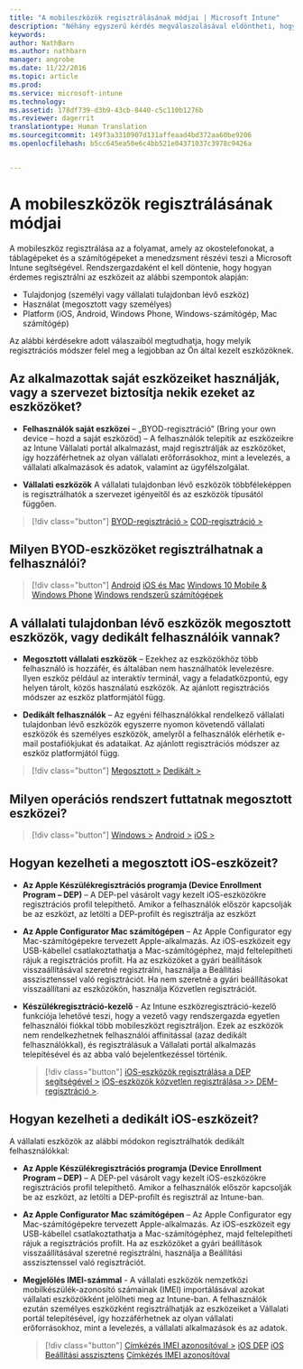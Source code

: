 ```yaml
---
title: "A mobileszközök regisztrálásának módjai | Microsoft Intune"
description: "Néhány egyszerű kérdés megválaszolásával eldöntheti, hogyan végzi el a mobileszközök beléptetését az Intune-ban"
keywords: 
author: NathBarn
ms.author: nathbarn
manager: angrobe
ms.date: 11/22/2016
ms.topic: article
ms.prod: 
ms.service: microsoft-intune
ms.technology: 
ms.assetid: 178df739-d3b9-43cb-8440-c5c110b1276b
ms.reviewer: dagerrit
translationtype: Human Translation
ms.sourcegitcommit: 149f3a3310907d131affeaad4bd372aa60be9206
ms.openlocfilehash: b5cc645ea50e6c4bb521e04371037c3978c9426a


---
```


# <a name="choose-how-to-enroll-mobile-devices"></a>A mobileszközök regisztrálásának módjai

A mobileszköz regisztrálása az a folyamat, amely az okostelefonokat, a táblagépeket és a számítógépeket a menedzsment részévi teszi a Microsoft Intune segítségével. Rendszergazdaként el kell döntenie, hogy hogyan érdemes regisztrálni az eszközeit az alábbi szempontok alapján:

 -  Tulajdonjog (személyi vagy vállalati tulajdonban lévő eszköz)
 -  Használat (megosztott vagy személyes)
 -  Platform (iOS, Android, Windows Phone, Windows-számítógép, Mac számítógép)

Az alábbi kérdésekre adott válaszaiból megtudhatja, hogy melyik regisztrációs módszer felel meg a legjobban az Ön által kezelt eszközöknek.

## <a name="do-employees-bring-their-own-devices-or-are-devices-provided-by-your-organization"></a>**Az alkalmazottak saját eszközeiket használják, vagy a szervezet biztosítja nekik ezeket az eszközöket?**

  - **Felhasználók saját eszközei** – „BYOD-regisztráció” (Bring your own device – hozd a saját eszközöd) – A felhasználók telepítik az eszközeikre az Intune Vállalati portál alkalmazást, majd regisztrálják az eszközöket, így hozzáférhetnek az olyan vállalati erőforrásokhoz, mint a levelezés, a vállalati alkalmazások és adatok, valamint az ügyfélszolgálat.  

  - **Vállalati eszközök** A vállalati tulajdonban lévő eszközök többféleképpen is regisztrálhatók a szervezet igényeitől és az eszközök típusától függően.

> [!div class="button"]
[BYOD-regisztráció >](#what-byod-devices-can-your-users-enroll)   [COD-regisztráció >](#are-your-company-owned-devices-shared-or-do-they-have-dedicated-users)

## <a name="what-byod-devices-can-your-users-enroll"></a>**Milyen BYOD-eszközöket regisztrálhatnak a felhasználói?**

> [!div class="button"]
[Android](/intune/deploy-use/set-up-android-management-with-microsoft-intune) [iOS és Mac](/intune/deploy-use/set-up-ios-and-mac-management-with-microsoft-intune) [Windows 10 Mobile & Windows Phone](/intune/deploy-use/set-up-windows-phone-management-with-microsoft-intune) [Windows rendszerű számítógépek](/intune/deploy-use/set-up-windows-device-management-with-microsoft-intune)

## <a name="are-your-company-owned-devices-shared-or-do-they-have-dedicated-users"></a>**A vállalati tulajdonban lévő eszközök megosztott eszközök, vagy dedikált felhasználóik vannak?**

- **Megosztott vállalati eszközök** – Ezekhez az eszközökhöz több felhasználó is hozzáfér, és általában nem használhatók levelezésre. Ilyen eszköz például az interaktív terminál, vagy a feladatközpontú, egy helyen tárolt, közös használatú eszközök. Az ajánlott regisztrációs módszer az eszköz platformjától függ.

- **Dedikált felhasználók** – Az egyéni félhasználókkal rendelkező vállalati tulajdonban lévő eszközök egyszerre nyomon követendő vállalati eszközök és személyes eszközök, amelyről a felhasználók elérhetik e-mail postafiókjukat és adataikat. Az ajánlott regisztrációs módszer az eszköz platformjától függ.

> [!div class="button"]
[Megosztott >](#what-operating-system-are-your-shared-devices-running)   [Dedikált >](#how-will-you-manage-dedicated-ios-devices)


## <a name="what-operating-system-are-your-shared-devices-running"></a>**Milyen operációs rendszert futtatnak megosztott eszközei?**

> [!div class="button"]
[Windows >](/intune/deploy-use/enroll-corporate-owned-devices-with-the-device-enrollment-manager-in-microsoft-intune) [Android >](/intune/deploy-use/enroll-corporate-owned-devices-with-the-device-enrollment-manager-in-microsoft-intune) [iOS >](#how-will-you-manage-shared-ios-devices)

## <a name="how-will-you-manage-shared-ios-devices"></a>**Hogyan kezelheti a megosztott iOS-eszközeit?**

- **Az Apple Készülékregisztrációs programja (Device Enrollment Program – DEP)** – A DEP-pel vásárolt vagy kezelt iOS-eszközökre regisztrációs profil telepíthető. Amikor a felhasználók először kapcsolják be az eszközt, az letölti a DEP-profilt és regisztrálja az eszközt

- **Az Apple Configurator Mac számítógépen** – Az Apple Configurator egy Mac-számítógépekre tervezett Apple-alkalmazás. Az iOS-eszközeit egy USB-kábellel csatlakoztathatja a Mac-számítógéphez, majd feltelepítheti rájuk a regisztrációs profilt. Ha az eszközöket a gyári beállítások visszaállításával szeretné regisztrálni, használja a Beállítási asszisztenssel való regisztrációt. Ha nem szeretné a gyári beállításokat visszaállítani az eszközökön, használja Közvetlen regisztrációt.

- **Készülékregisztráció-kezelő** - Az Intune eszközregisztráció-kezelő funkciója lehetővé teszi, hogy a vezető vagy rendszergazda egyetlen felhasználói fiókkal több mobileszközt regisztráljon. Ezek az eszközök nem rendelkezhetnek felhasználói affinitással (azaz dedikált felhasználókkal), és regisztrálásuk a Vállalati portál alkalmazás telepítésével és az abba való bejelentkezéssel történik.

  > [!div class="button"]
  [iOS-eszközök regisztrálása a DEP segítségével >](/intune/deploy-use/ios-device-enrollment-program-in-microsoft-intune) [iOS-eszközök közvetlen regisztrálása >>  ](/intune/deploy-use/ios-direct-enrollment-in-microsoft-intune)[DEM-regisztráció >](/intune/deploy-use/enroll-corporate-owned-devices-with-the-device-enrollment-manager-in-microsoft-intune).

## <a name="how-will-you-manage-dedicated-ios-devices"></a>**Hogyan kezelheti a dedikált iOS-eszközeit?**

A vállalati eszközök az alábbi módokon regisztrálhatók dedikált felhasználókkal:

- **Az Apple Készülékregisztrációs programja (Device Enrollment Program – DEP)** – A DEP-pel vásárolt vagy kezelt iOS-eszközökre regisztrációs profil telepíthető. Amikor a felhasználók először kapcsolják be az eszközt, az letölti a DEP-profilt és regisztrál az Intune-ban.

- **Az Apple Configurator Mac számítógépen** – Az Apple Configurator egy Mac-számítógépekre tervezett Apple-alkalmazás. Az iOS-eszközeit egy USB-kábellel csatlakoztathatja a Mac-számítógéphez, majd feltelepítheti rájuk a regisztrációs profilt. Ha az eszközöket a gyári beállítások visszaállításával szeretné regisztrálni, használja a Beállítási asszisztenssel való regisztrációt.

- **Megjelölés IMEI-számmal** - A vállalati eszközök nemzetközi mobilkészülék-azonosító számainak (IMEI) importálásával azokat vállalati eszközökként jelölheti meg az Intune-ban. A felhasználók ezután személyes eszközként regisztrálhatják az eszközeiket a Vállalati portál telepítésével, így hozzáférhetnek az olyan vállalati erőforrásokhoz, mint a levelezés, a vállalati alkalmazások és az adatok.

  > [!div class="button"]
  [Címkézés IMEI azonosítóval >](/intune/deploy-use/specify-corporate-owned-devices-with-international-mobile-equipment-identity-imei-numbers) [iOS DEP](/intune/deploy-use/ios-device-enrollment-program-in-microsoft-intune) [iOS Beállítási asszisztens](/intune/deploy-use/ios-setup-assistant-enrollment-in-microsoft-intune) [Címkézés IMEI azonosítóval](/intune/deploy-use/specify-corporate-owned-devices-with-international-mobile-equipment-identity-imei-numbers)



<!--HONumber=Nov16_HO4-->


